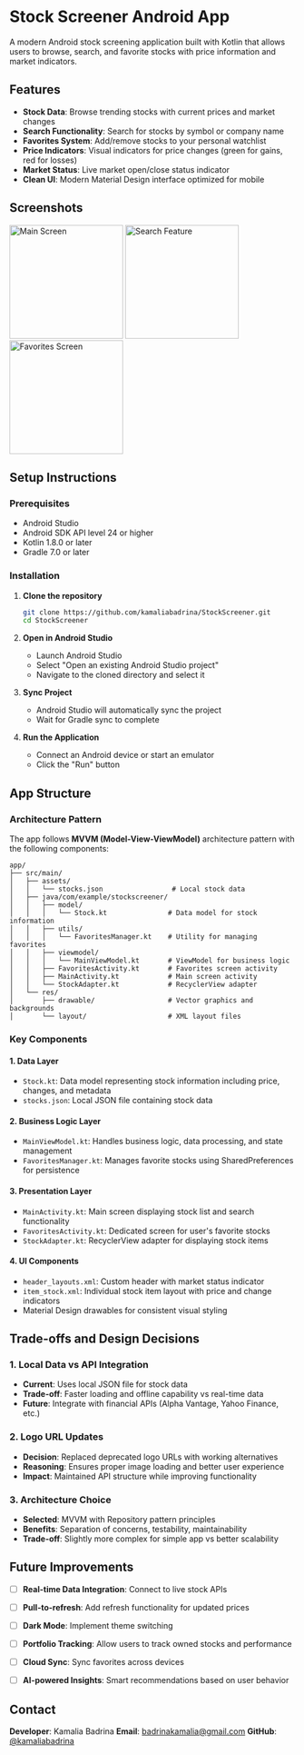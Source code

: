 # Stock Screener Android App

A modern Android stock screening application built with Kotlin that allows users to browse, search, and favorite stocks with price information and market indicators.

## Features

-  **Stock Data**: Browse trending stocks with current prices and market changes
-  **Search Functionality**: Search for stocks by symbol or company name
-  **Favorites System**: Add/remove stocks to your personal watchlist
-  **Price Indicators**: Visual indicators for price changes (green for gains, red for losses)
-  **Market Status**: Live market open/close status indicator
-  **Clean UI**: Modern Material Design interface optimized for mobile

## Screenshots

<img src="https://github.com/user-attachments/assets/21800204-4233-4a26-bc7c-0de84887fdfd" width="200" alt="Main Screen">
<img src="https://github.com/user-attachments/assets/23333dd0-659c-4d0d-995b-86b400f2b5dd" width="200" alt="Search Feature">
<img src="https://github.com/user-attachments/assets/9059ac1e-7dc9-4db1-813f-fa8f2de1ec67" width="200" alt="Favorites Screen">

## Setup Instructions

### Prerequisites

- Android Studio 
- Android SDK API level 24 or higher
- Kotlin 1.8.0 or later
- Gradle 7.0 or later

### Installation

1. **Clone the repository**
   ```bash
   git clone https://github.com/kamaliabadrina/StockScreener.git
   cd StockScreener
   ```

2. **Open in Android Studio**
   - Launch Android Studio
   - Select "Open an existing Android Studio project"
   - Navigate to the cloned directory and select it

3. **Sync Project**
   - Android Studio will automatically sync the project
   - Wait for Gradle sync to complete

4. **Run the Application**
   - Connect an Android device or start an emulator
   - Click the "Run" button 

## App Structure

### Architecture Pattern
The app follows **MVVM (Model-View-ViewModel)** architecture pattern with the following components:

```
app/
├── src/main/
│   ├── assets/
│   │   └── stocks.json                 # Local stock data
│   ├── java/com/example/stockscreener/
│   │   ├── model/
│   │   │   └── Stock.kt               # Data model for stock information
│   │   ├── utils/
│   │   │   └── FavoritesManager.kt    # Utility for managing favorites
│   │   ├── viewmodel/
│   │   │   └── MainViewModel.kt       # ViewModel for business logic
│   │   ├── FavoritesActivity.kt       # Favorites screen activity
│   │   ├── MainActivity.kt            # Main screen activity
│   │   └── StockAdapter.kt            # RecyclerView adapter
│   └── res/
│       ├── drawable/                  # Vector graphics and backgrounds
│       └── layout/                    # XML layout files
```

### Key Components

#### 1. **Data Layer**
- `Stock.kt`: Data model representing stock information including price, changes, and metadata
- `stocks.json`: Local JSON file containing stock data

#### 2. **Business Logic Layer**
- `MainViewModel.kt`: Handles business logic, data processing, and state management
- `FavoritesManager.kt`: Manages favorite stocks using SharedPreferences for persistence

#### 3. **Presentation Layer**
- `MainActivity.kt`: Main screen displaying stock list and search functionality
- `FavoritesActivity.kt`: Dedicated screen for user's favorite stocks
- `StockAdapter.kt`: RecyclerView adapter for displaying stock items

#### 4. **UI Components**
- `header_layouts.xml`: Custom header with market status indicator
- `item_stock.xml`: Individual stock item layout with price and change indicators
- Material Design drawables for consistent visual styling


## Trade-offs and Design Decisions

### 1. **Local Data vs API Integration**
- **Current**: Uses local JSON file for stock data
- **Trade-off**: Faster loading and offline capability vs real-time data
- **Future**: Integrate with financial APIs (Alpha Vantage, Yahoo Finance, etc.)

### 2. **Logo URL Updates**
- **Decision**: Replaced deprecated logo URLs with working alternatives
- **Reasoning**: Ensures proper image loading and better user experience
- **Impact**: Maintained API structure while improving functionality


### 3. **Architecture Choice**
- **Selected**: MVVM with Repository pattern principles
- **Benefits**: Separation of concerns, testability, maintainability
- **Trade-off**: Slightly more complex for simple app vs better scalability

## Future Improvements

- [ ] **Real-time Data Integration**: Connect to live stock APIs
- [ ] **Pull-to-refresh**: Add refresh functionality for updated prices
- [ ] **Dark Mode**: Implement theme switching
- [ ] **Portfolio Tracking**: Allow users to track owned stocks and performance
- [ ] **Cloud Sync**: Sync favorites across devices
- [ ] **AI-powered Insights**: Smart recommendations based on user behavior


## Contact

**Developer**: Kamalia Badrina
**Email**: badrinakamalia@gmail.com 
**GitHub**: [@kamaliabadrina](https://github.com/kamaliabadrina)
